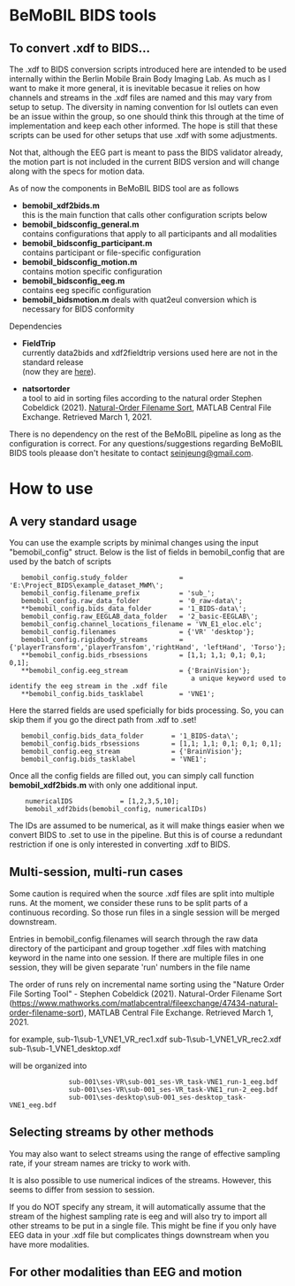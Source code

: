 # BeMoBIL BIDS tools  

## To convert .xdf to BIDS...  

The .xdf to BIDS conversion scripts introduced here are intended to be used internally within the Berlin Mobile Brain Body Imaging Lab. As much as I want to make it more general, it is inevitable becasue it relies on how channels and streams in the .xdf files are named and this may vary from setup to setup. The diversity in naming convention for lsl outlets can even be an issue within the group, so one should think this through at the time of implementation and keep each other informed.  The hope is still that these scripts can be used for other setups that use .xdf with some adjustments. 

Not that, although the EEG part is meant to pass the BIDS validator already, the motion part is not included in the current BIDS version and will change along with the specs for motion data. 


As of now the components in BeMoBIL BIDS tool are as follows

- **bemobil_xdf2bids.m**  
  this is the main function that calls other configuration scripts below  
- **bemobil_bidsconfig_general.m**   
  contains configurations that apply to all participants and all modalities  
- **bemobil_bidsconfig_participant.m**  
  contains participant or file-specific configuration   
- **bemobil_bidsconfig_motion.m**   
  contains motion specific configuration    
- **bemobil_bidsconfig_eeg.m**  
  contains eeg specific configuration  
- **bemobil_bidsmotion.m**
  deals with quat2eul conversion which is necessary for BIDS conformity


Dependencies

- **FieldTrip**     
currently data2bids and xdf2fieldtrip versions used here are not in the standard release  
(now they are [here]( https://github.com/sjeung/fieldtrip/tree/motion2bids)).  

- **natsortorder**  
a tool to aid in sorting files according to the natural order 
Stephen Cobeldick (2021). [Natural-Order Filename Sort](https://www.mathworks.com/matlabcentral/fileexchange/47434-natural-order-filename-sort), MATLAB Central File Exchange. Retrieved March 1, 2021.
  

There is no dependency on the rest of the BeMoBIL pipeline as long as the configuration is correct. 
For any questions/suggestions regarding BeMoBIL BIDS tools pleaase don't hesitate to contact <seinjeung@gmail.com>.

# How to use 

## A very standard usage 

You can use the example scripts by minimal changes using the input "bemobil_config" struct. 
Below is the list of fields in bemobil_config that are used by the batch of scripts 

       bemobil_config.study_folder             = 'E:\Project_BIDS\example_dataset_MWM\';
       bemobil_config.filename_prefix          = 'sub_';
       bemobil_config.raw_data_folder          = '0_raw-data\';
       **bemobil_config.bids_data_folder       = '1_BIDS-data\';     
       bemobil_config.raw_EEGLAB_data_folder   = '2_basic-EEGLAB\';
       bemobil_config.channel_locations_filename = 'VN_E1_eloc.elc'; 
       bemobil_config.filenames                = {'VR' 'desktop'}; 
       bemobil_config.rigidbody_streams        = {'playerTransform','playerTransfom','rightHand', 'leftHand', 'Torso'};
       **bemobil_config.bids_rbsessions        = [1,1; 1,1; 0,1; 0,1; 0,1]; 
       **bemobil_config.eeg_stream             = {'BrainVision'};
                                                  a unique keyword used to identify the eeg stream in the .xdf file             
       **bemobil_config.bids_tasklabel         = 'VNE1';

Here the starred fields are used speficially for bids processing.
So, you can skip them if you go the direct path from .xdf to .set!

       bemobil_config.bids_data_folder       = '1_BIDS-data\';     
       bemobil_config.bids_rbsessions        = [1,1; 1,1; 0,1; 0,1; 0,1]; 
       bemobil_config.eeg_stream             = {'BrainVision'};
       bemobil_config.bids_tasklabel         = 'VNE1';


Once all the config fields are filled out, you can simply call function **bemobil_xdf2bids.m** with only one additional input. 


        numericalIDS            = [1,2,3,5,10]; 
        bemobil_xdf2bids(bemobil_config, numericalIDs)

The IDs are assumed to be numerical, as it will make things easier when we convert BIDS to .set to use in the pipeline.
But this is of course a redundant restriction if one is only interested in converting .xdf to BIDS. 

## Multi-session, multi-run cases

Some caution is required when the source .xdf files are split into multiple runs. 
At the moment, we consider these runs to be split parts of a continuous recording. 
So those run files in a single session will be merged downstream. 


Entries in bemobil_config.filenames will search through the raw data directory of the participant and group together .xdf files with matching keyword in the name into one session. If there are multiple files in one session, they will be given separate 'run' numbers in the file name

         
The order of runs rely on incremental name sorting using the "Nature Order File Sorting Tool" - Stephen Cobeldick (2021). Natural-Order Filename Sort (https://www.mathworks.com/matlabcentral/fileexchange/47434-natural-order-filename-sort), MATLAB Central File Exchange. Retrieved March 1, 2021.

for example,
                   sub-1\sub-1_VNE1_VR_rec1.xdf
                   sub-1\sub-1_VNE1_VR_rec2.xdf
                   sub-1\sub-1_VNE1_desktop.xdf
                   
will be organized into

                   sub-001\ses-VR\sub-001_ses-VR_task-VNE1_run-1_eeg.bdf
                   sub-001\ses-VR\sub-001_ses-VR_task-VNE1_run-2_eeg.bdf
                   sub-001\ses-desktop\sub-001_ses-desktop_task-VNE1_eeg.bdf


## Selecting streams by other methods

You may also want to select streams using the range of effective sampling rate, if your stream names are tricky to work with.

It is also possible to use numerical indices of the streams. 
However, this seems to differ from session to session. 

If you do NOT specify any stream, it will automatically assume that the stream of the highest sampling rate is eeg and will also try to import all other streams to be put in a single file.
This might be fine if you only have EEG data in your .xdf file but complicates things downstream when you have more modalities. 

## For other modalities than EEG and motion 

